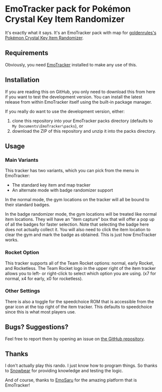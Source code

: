 # EmoTracker pack for Pokémon Crystal Key Item Randomizer

It's exactly what it says. It's an EmoTracker pack with map for
[goldenrules's Pokémon Crystal Key Item Randomizer](http://crystal-key-item-randomizer.herokuapp.com/index.html).

## Requirements
Obviously, you need [EmoTracker](https://emotracker.net/) installed to make any use of this.

## Installation
If you are reading this on GitHub, you only need to download this from here if you want to test the development
version. You can install the latest release from within EmoTracker itself using the built-in package manager.

If you really do want to use the development version, either:

1. clone this repository into your EmoTracker packs directory (defaults to ``My Documents\EmoTracker\packs``), or
2. download the ZIP of this repository and unzip it into the packs directory.

## Usage

### Main Variants

This tracker has two variants, which you can pick from the menu in EmoTracker:

* The standard key item and map tracker
* An alternate mode with badge randomizer support

In the normal mode, the gym locations on the tracker will all be bound to their standard badges.

In the badge randomizer mode, the gym locations will be treated like normal item locations. They will have an
"item capture" box that will offer a pop up of all the badges for faster selection. Note that selecting the badge here
does not actually collect it. You will also need to click the item location to clear the gym and mark the badge as
obtained. This is just how EmoTracker works.

### Rocket Option

This tracker supports all of the Team Rocket options: normal, early Rocket, and Rocketless. The Team Rocket logo in the
upper right of the item tracker allows you to left- or right-click to select which option you are using. (x7 for
normal, x4 for early, x0 for rocketless).

### Other Settings

There is also a toggle for the speedchoice ROM that is accessible from the gear icon at the top right of the item
tracker. This defaults to speedchoice since this is what most players use.

## Bugs? Suggestions?

Feel free to report them by opening an issue on
[the GitHub repository](https://github.com/StormRiderGaming/emotracker-pokemon-crystal-key-item).

## Thanks
I don't actually play this rando. I just know how to program things. So thanks to
[Snowbear](https://www.twitch.tv/snowbear22) for providing knowledge and testing the logic.

And of course, thanks to [EmoSaru](https://twitch.tv/emosaru) for the amazing platform that is EmoTracker!
